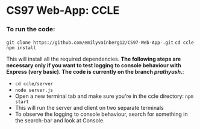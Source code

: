 # CS97 Web-App: CCLE 

### To run the code:

`git clone https://github.com/emilyvainberg12/CS97-Web-App-.git`
`cd ccle`
`npm install`

This will install all the required dependencies.
**The following steps are necessary only if you want to test
logging to console behaviour with Express (very basic). The code is currently on the branch *prathyush*.**:

- `cd ccle/server`
- `node server.js`
- Open a new terminal tab and make sure you're in the ccle directory: `npm start`
- This will run the server and client on two separate terminals
- To observe the logging to console behaviour, search for something in the search-bar and look at Console.
